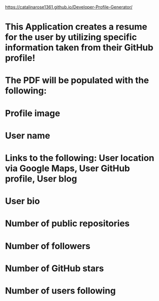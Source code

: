 

https://catalinarose1361.github.io/Developer-Profile-Generator/

# This Application creates a resume for the user by utilizing specific information taken from their GitHub profile!

# The PDF will be populated with the following:

# Profile image
# User name
# Links to the following: User location via Google Maps, User GitHub profile, User blog
# User bio
# Number of public repositories
# Number of followers
# Number of GitHub stars
# Number of users following 

 
